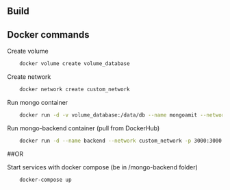 ## Build



## Docker commands

Create volume
```bash
    docker volume create volume_database
```

Create network
```bash
    docker network create custom_network
```

Run mongo container
```bash
    docker run -d -v volume_database:/data/db --name mongoamit --network custom_network -p 27015:27017 mongo 
```

Run mongo-backend container (pull from DockerHub)
```bash
    docker run -d --name backend --network custom_network -p 3000:3000 darkxprime/mongo-backend 
```

##OR

Start services with docker compose (be in /mongo-backend folder)
```bash
    docker-compose up
```

